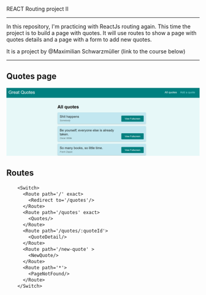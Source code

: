 REACT Routing project II

---

In this repository, I'm practicing with ReactJs routing again. This time the project is to build a page with quotes. 
It will use routes to show a page with quotes details and a page with a form to add new quotes.  

It is a project by  @Maximilian Schwarzmüller (link to the course below) 

---


## Quotes page

![searchbar](./Pics/quotesPage.png)

## Routes

        <Switch>
          <Route path='/' exact>
            <Redirect to='/quotes'/>
          </Route>
          <Route path='/quotes' exact>
            <Quotes/>
          </Route>
          <Route path='/quotes/:quoteId'>
            <QuoteDetail/>
          </Route>
          <Route path='/new-quote' >
            <NewQuote/>
          </Route>
          <Route path='*'>
            <PageNotFound/>
          </Route>
        </Switch>
